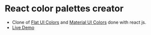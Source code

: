 # React color palettes creator

- Clone of [Flat UI Colors](https://flatuicolors.com/) and [Material UI Colors](http://materialuicolors.co/?utm_source=launchers) done with react js.
- [Live Demo](https://gcmdezign.com/react/react-color-palettes-creator/)